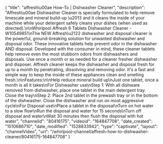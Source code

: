 {
    "title": "affresh\u00ae How-To | Dishwasher Cleaner",
    "description": "Affresh\u00ae Dishwasher Cleaner is specially formulated to help remove limescale and mineral build-up \u2013 and it cleans the inside of your machine while your detergent safely cleans your dishes (when used as directed).\n\nWhirlpool Affresh 6 Tablets Dishwasher Cleaner - W10549851\nThe NEW Affresh\u2122 dishwasher and disposal cleaner is the powerful, ground-breaking solution for unwanted dishwasher and disposal odor. These innovative tablets help prevent odor in the dishwasher AND disposal. Developed with the consumer in mind, these cleaner tablets help remove even the most stubborn odors from dishwashers and disposals. Use once a month or as needed for a cleaner fresher dishwasher and disposer. Affresh cleaner keeps the dishwasher and disposal fresh for up to a month by penetrating, dissolving and removing odor. It's a fast and simple way to keep the inside of these appliances clean and smelling fresh.\n\nFeatures:\n\nHelp reduce mineral build up\nJust one tablet, once a month is all it takes\nFor Dishwasher use\nStep 1: With all dishware removed from dishwasher, place one tablet in the main detergent tray. Close the tray\nStep 2: Place 2nd tablet in the prewash tray or in the bottom of the dishwasher. Close the dishwasher and run on most aggressive cycle\nFor Disposal use\nPlace a tablet in the disposal\nTurn on hot water to a slow flow\nRun the disposal and water for 15 seconds\nTurn off disposal and water\nWait 30 minutes then flush the disposal with hot water",
    "channelid": "80416175",
    "videoid": "164847708",
    "date_created": "1510686710",
    "date_modified": "1528833942",
    "type": "captivate",
    "layout": "channelVideo",
    "url": "\/whirlpool-channel\/affresh-how-to-dishwasher-cleaner\/80416175-164847708"
}